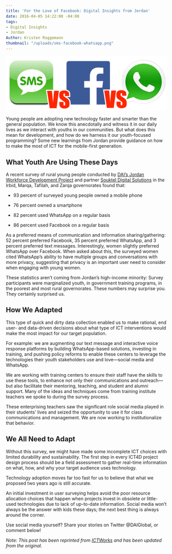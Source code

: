 ```yaml
---
title: 'For the Love of Facebook: Digital Insights from Jordan'
date: 2016-04-05 14:22:00 -04:00
tags:
- Digital Insights
- Jordan
Author: Kristen Roggemann
thumbnail: "/uploads/sms-facebook-whatsapp.png"
---
```


![sms-facebook-whatsapp.png](/uploads/sms-facebook-whatsapp.png)

Young people are adopting new technology faster and smarter than the general population. We know this anecdotally and witness it in our daily lives as we interact with youths in our communities. But what does this mean for development, and how do we harness it our youth-focused programming? Some new learnings from Jordan provide guidance on how to make the most of ICT for the mobile-first generation.

<!--more-->

## What Youth Are Using These Days

A recent survey of rural young people conducted by [DAI’s Jordan Workforce Development Project](http://www.jordanwfd.org/en-us/) and partner [Souktel Digital Solutions](www.souktel.org) in the Irbid, Marqa, Tafilah, and Zarqa governorates found that:

* 93 percent of surveyed young people owned a mobile phone

* 76 percent owned a smartphone

* 82 percent used WhatsApp on a regular basis

* 86 percent used Facebook on a regular basis

As a preferred means of communication and information sharing/gathering: 52 percent preferred Facebook, 35 percent preferred WhatsApp, and 3 percent preferred text messages.  Interestingly, women slightly preferred WhatsApp over Facebook. When asked about this, the surveyed women cited WhatsApp’s ability to have multiple groups and conversations with more privacy, suggesting that privacy is an important user need to consider when engaging with young women.

These statistics aren’t coming from Jordan’s high-income minority: Survey participants were marginalized youth, in government training programs, in the poorest and most rural governorates. These numbers may surprise you. They certainly surprised us.

## How We Adapted

This type of quick and dirty data collection enabled us to make rational, end user- and data-driven decisions about what type of ICT interventions would make the most impact for our target population.

For example: we are augmenting our text message and interactive voice response platforms by building WhatsApp-based solutions, investing in training, and pushing policy reforms to enable these centers to leverage the technologies their youth stakeholders use and love—social media and WhatsApp.

We are working with training centers to ensure their staff have the skills to use these tools, to enhance not only their communications and outreach—but also facilitate their mentoring, teaching, and student and alumni support. Many of the ideas and techniques come from training institute teachers we spoke to during the survey process.

These enterprising teachers saw the significant role social media played in their students’ lives and seized the opportunity to use it for class communications and management. We are now working to institutionalize that behavior.

## We All Need to Adapt

Without this survey, we might have made some incomplete ICT choices with limited durability and sustainability. The first step in every ICT4D project design process should be a field assessment to gather real-time information on what, how, and why your target audience uses technology.

Technology adoption moves far too fast for us to believe that what we proposed two years ago is still accurate.

An initial investment in user surveying helps avoid the poor resource allocation choices that happen when projects invest in obsolete or little-used technologies due to lack of up-to-date information. Social media won’t always be the answer with kids these days; the next best thing is always around the corner.

Use social media yourself? Share your stories on Twitter @DAIGlobal, or comment below!

*Note: This post has been reprinted from [ICTWorks](http://www.ictworks.org/2015/11/11/guess-which-communications-platform-youth-prefer-to-use-today/) and has been updated from the original.*